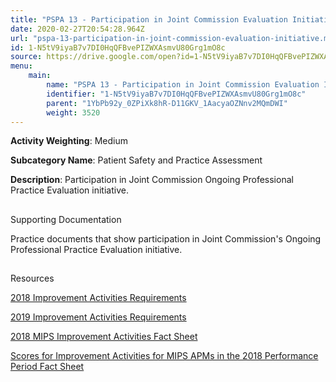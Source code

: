 ```yaml
---
title: "PSPA 13 - Participation in Joint Commission Evaluation Initiative"
date: 2020-02-27T20:54:28.964Z
url: "pspa-13-participation-in-joint-commission-evaluation-initiative.md"
id: 1-N5tV9iyaB7v7DI0HqQFBvePIZWXAsmvU80Grg1mO8c
source: https://drive.google.com/open?id=1-N5tV9iyaB7v7DI0HqQFBvePIZWXAsmvU80Grg1mO8c
menu:
    main:
        name: "PSPA 13 - Participation in Joint Commission Evaluation Initiative"
        identifier: "1-N5tV9iyaB7v7DI0HqQFBvePIZWXAsmvU80Grg1mO8c"
        parent: "1YbPb92y_0ZPiXk8hR-D11GKV_1AacyaOZNnv2MQmDWI"
        weight: 3520
---
```









**Activity Weighting**: Medium

**Subcategory Name**: Patient Safety and Practice Assessment

**Description**: Participation in Joint Commission Ongoing Professional Practice Evaluation initiative.







## 

Supporting Documentation

Practice documents that show participation in Joint Commission's Ongoing Professional Practice Evaluation initiative.







## 

Resources

[2018 Improvement Activities Requirements](https://qpp.cms.gov/mips/improvement-activities?py=2018)

[2019 Improvement Activities Requirements](https://qpp.cms.gov/mips/improvement-activities?py=2019)

[2018 MIPS Improvement Activities Fact Sheet](https://qpp.cms.gov/resource/2018%20MIPS%20Improvement%20Activities%20Fact%20Sheet)

[Scores for Improvement Activities for MIPS APMs in the 2018 Performance Period Fact Sheet](https://qpp.cms.gov/resource/2018%20MIPS%20APMs%20improvement%20Activities%20scores%20fact%20sheet)

